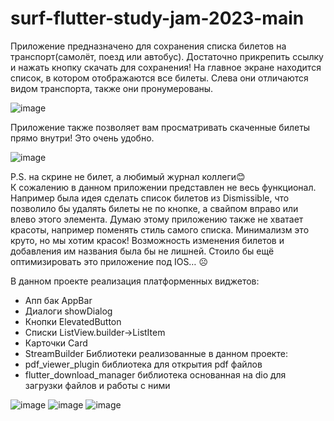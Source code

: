 # surf-flutter-study-jam-2023-main
 
Приложение предназначено для сохранения списка билетов на транспорт(самолёт, поезд или автобус). Достаточно прикрепить ссылку и нажать кнопку скачать для сохранения! 
На главное экране находится список, в котором отображаются все билеты. Слева они отличаются видом транспорта, также они пронумерованы.<br/>

![image](https://user-images.githubusercontent.com/81572621/230785348-65331677-c182-4201-9106-3b8cca32830c.png)

Приложение также позволяет вам просматривать скаченные билеты прямо внутри! Это очень удобно.<br/>

![image](https://user-images.githubusercontent.com/81572621/230785362-4b9517ef-c9a9-42ce-a1b7-5910f828b915.png)


P.S. на скрине не билет, а любимый журнал коллеги😊<br/>
К сожалению в данном приложении представлен не весь функционал. Например была идея сделать список билетов из Dismissible, что позволило бы удалять билеты не по кнопке, а свайпом вправо или влево этого элемента. Думаю этому приложению также не хватает красоты, например поменять стиль самого списка. Минимализм это круто, но мы хотим красок! Возможность изменения билетов и добавления им названия была бы не лишней.
Стоило бы ещё оптимизировать это приложение под IOS… ☹ 

В данном проекте реализация платформенных виджетов:
- Апп бак AppBar
- Диалоги showDialog
- Кнопки ElevatedButton
- Списки ListView.builder->ListItem
- Карточки Card
- StreamBuilder
Библиотеки реализованные в данном проекте:
- pdf_viewer_plugin библиотека для открытия pdf файлов
- flutter_download_manager библиотека основанная на dio для загрузки файлов и работы с ними


![image](https://user-images.githubusercontent.com/81572621/230799593-a4c4a762-a716-4613-9c7f-8e9a5f277535.png)
![image](https://user-images.githubusercontent.com/81572621/230799602-8f177daa-93ac-4c50-8d65-dcd0b56a9530.png)
![image](https://user-images.githubusercontent.com/81572621/230799609-96ee6848-daba-4cf3-82b6-2859c62fa24b.png)
